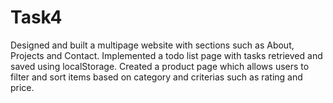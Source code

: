 # Task4
Designed and built a multipage website with sections such as About, Projects and Contact. Implemented a todo list page with tasks retrieved and saved using localStorage. Created a product page which allows users to filter and sort items based on category and criterias such as rating and price.
